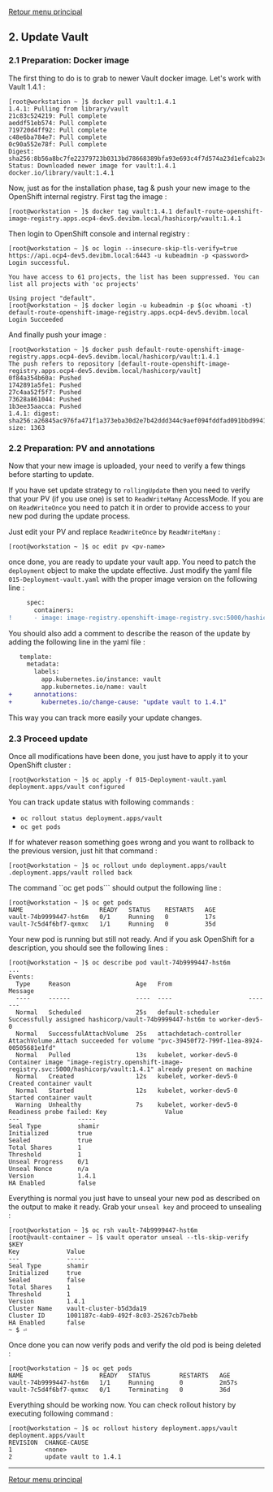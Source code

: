 [Retour menu principal](../README.md)

## 2. Update Vault

### 2.1 Preparation: Docker image

The first thing to do is to grab to newer Vault docker image. Let's work with Vault 1.4.1 :

```console
[root@workstation ~ ]$ docker pull vault:1.4.1
1.4.1: Pulling from library/vault
21c83c524219: Pull complete 
aeddf51eb574: Pull complete 
719720d4ff92: Pull complete 
c48e6ba784e7: Pull complete 
0c90a552e78f: Pull complete 
Digest: sha256:8b56a8bc7fe22379723b0313bd78668389bfa93e693c4f7d574a23d1efcab23c
Status: Downloaded newer image for vault:1.4.1
docker.io/library/vault:1.4.1
```

Now, just as for the installation phase, tag & push your new image to the OpenShift internal registry. First tag the image :

```console
[root@workstation ~ ]$ docker tag vault:1.4.1 default-route-openshift-image-registry.apps.ocp4-dev5.devibm.local/hashicorp/vault:1.4.1
```

Then login to OpenShift console and internal registry :

```console
[root@workstation ~ ]$ oc login --insecure-skip-tls-verify=true https://api.ocp4-dev5.devibm.local:6443 -u kubeadmin -p <password>
Login successful.

You have access to 61 projects, the list has been suppressed. You can list all projects with 'oc projects'

Using project "default".
[root@workstation ~ ]$ docker login -u kubeadmin -p $(oc whoami -t) default-route-openshift-image-registry.apps.ocp4-dev5.devibm.local
Login Succeeded
```

And finally push your image :

```console
[root@workstation ~ ]$ docker push default-route-openshift-image-registry.apps.ocp4-dev5.devibm.local/hashicorp/vault:1.4.1
The push refers to repository [default-route-openshift-image-registry.apps.ocp4-dev5.devibm.local/hashicorp/vault]
0f84a354b60a: Pushed 
1742891a5fe1: Pushed 
27c4aa52f5f7: Pushed 
73628a861044: Pushed 
1b3ee35aacca: Pushed 
1.4.1: digest: sha256:a26845ac976fa471f1a373eba30d2e7b42ddd344c9aef094fddfad091bbd9941 size: 1363
```

### 2.2 Preparation: PV and annotations

Now that your new image is uploaded, your need to verify a few things before starting to update. 

If you have set update strategy to ```rollingUpdate``` then you need to verify that your PV (if you use one) is set to ```ReadWriteMany``` AccessMode. If you are on ```ReadWriteOnce``` you need to patch it in order to provide access to your new pod during the update process.

Just edit your PV and replace ```ReadWriteOnce``` by ```ReadWriteMany``` :

```console
[root@workstation ~ ]$ oc edit pv <pv-name>
```

once done, you are ready to update your vault app. You need to patch the ```deployment``` object to make the update effective. Just modify the yaml file ```015-Deployment-vault.yaml``` with the proper image version on the following line :

```diff
     spec:
       containers:
!      - image: image-registry.openshift-image-registry.svc:5000/hashicorp/vault:1.4.1
```

You should also add a comment to describe the reason of the update by adding the following line in the yaml file :

```diff
   template:
     metadata:
       labels:
         app.kubernetes.io/instance: vault
         app.kubernetes.io/name: vault
+      annotations:
+        kubernetes.io/change-cause: "update vault to 1.4.1"
```

This way you can track more easily your update changes. 

### 2.3 Proceed update

Once all modifications have been done, you just have to apply it to your OpenShift cluster :

```console
[root@workstation ~ ]$ oc apply -f 015-Deployment-vault.yaml 
deployment.apps/vault configured
```

You can track update status with following commands :

- ```oc rollout status deployment.apps/vault```
- ```oc get pods```

If for whatever reason something goes wrong and you want to rollback to the previous version, just hit that command :

```console
[root@workstation ~ ]$ oc rollout undo deployment.apps/vault 
.deployment.apps/vault rolled back
```

The command ``oc get pods``` should output the following line :

```console
[root@workstation ~ ]$ oc get pods
NAME                     READY   STATUS    RESTARTS   AGE
vault-74b9999447-hst6m   0/1     Running   0          17s
vault-7c5d4f6bf7-qxmxc   1/1     Running   0          35d
```

Your new pod is running but still not ready. And if you ask OpenShift for a description, you should see the following lines :

```console
[root@workstation ~ ]$ oc describe pod vault-74b9999447-hst6m
...
Events:
  Type     Reason                  Age   From                     Message
  ----     ------                  ----  ----                     -------
  Normal   Scheduled               25s   default-scheduler        Successfully assigned hashicorp/vault-74b9999447-hst6m to worker-dev5-0
  Normal   SuccessfulAttachVolume  25s   attachdetach-controller  AttachVolume.Attach succeeded for volume "pvc-39450f72-799f-11ea-8924-00505681e1fd"
  Normal   Pulled                  13s   kubelet, worker-dev5-0   Container image "image-registry.openshift-image-registry.svc:5000/hashicorp/vault:1.4.1" already present on machine
  Normal   Created                 12s   kubelet, worker-dev5-0   Created container vault
  Normal   Started                 12s   kubelet, worker-dev5-0   Started container vault
  Warning  Unhealthy               7s    kubelet, worker-dev5-0   Readiness probe failed: Key                Value
---                -----
Seal Type          shamir
Initialized        true
Sealed             true
Total Shares       1
Threshold          1
Unseal Progress    0/1
Unseal Nonce       n/a
Version            1.4.1
HA Enabled         false
```

Everything is normal you just have to unseal your new pod as described on the output to make it ready. Grab your ```unseal key``` and proceed to unsealing :

```console
[root@workstation ~ ]$ oc rsh vault-74b9999447-hst6m
[root@vault-container ~ ]$ vault operator unseal --tls-skip-verify $KEY
Key             Value
---             -----
Seal Type       shamir
Initialized     true
Sealed          false
Total Shares    1
Threshold       1
Version         1.4.1
Cluster Name    vault-cluster-b5d3da19
Cluster ID      1001187c-4ab9-492f-8c03-25267cb7bebb
HA Enabled      false
~ $ ⏎ 
```

Once done you can now verify pods and verify the old pod is being deleted :

```console
[root@workstation ~ ]$ oc get pods
NAME                     READY   STATUS        RESTARTS   AGE
vault-74b9999447-hst6m   1/1     Running       0          2m57s
vault-7c5d4f6bf7-qxmxc   0/1     Terminating   0          36d
```

Everything should be working now. You can check rollout history by executing following command :

```console
[root@workstation ~ ]$ oc rollout history deployment.apps/vault
deployment.apps/vault 
REVISION  CHANGE-CAUSE
1         <none>
2         update vault to 1.4.1
```


---------------------------------------------------------------------------------------------------------------------------------

[Retour menu principal](../README.md)


